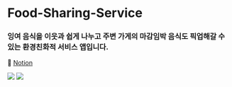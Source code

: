 # Food-Sharing-Service

### 잉여 음식을 이웃과 쉽게 나누고 주변 가게의 마감임박 음식도 픽업해갈 수 있는 환경친화적 서비스 앱입니다.

🔗 [Notion](https://www.notion.so/RE-787ba52a21404bee800938cb067b2781)

<img src="https://img.shields.io/badge/Flutter-02569B?style=flat-square&logo=flutter&logoColor=white"/>
<img src="https://img.shields.io/badge/Firebase-FFCA28?style=flat-square&logo=firebase&logoColor=white"/>

